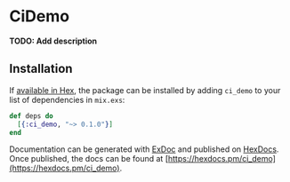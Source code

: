 # CiDemo

**TODO: Add description**

## Installation

If [available in Hex](https://hex.pm/docs/publish), the package can be installed
by adding `ci_demo` to your list of dependencies in `mix.exs`:

```elixir
def deps do
  [{:ci_demo, "~> 0.1.0"}]
end
```

Documentation can be generated with [ExDoc](https://github.com/elixir-lang/ex_doc)
and published on [HexDocs](https://hexdocs.pm). Once published, the docs can
be found at [https://hexdocs.pm/ci_demo](https://hexdocs.pm/ci_demo).

